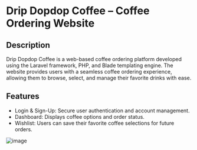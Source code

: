 # Drip Dopdop Coffee – Coffee Ordering Website
## Description
Drip Dopdop Coffee is a web-based coffee ordering platform developed using the Laravel framework, PHP, and Blade templating engine. The website provides users with a seamless coffee ordering experience, allowing them to browse, select, and manage their favorite drinks with ease.

## Features
- Login & Sign-Up: Secure user authentication and account management.
- Dashboard: Displays coffee options and order status.
- Wishlist: Users can save their favorite coffee selections for future orders.

![image]()
